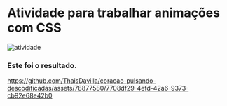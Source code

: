 # **Atividade para trabalhar animações com CSS**


![atividade](https://github.com/ThaisDavilla/coracao-pulsando-descodificadas/assets/78877580/1dccde32-a084-4656-8a12-af8869359b10)


### **Este foi o resultado.**





https://github.com/ThaisDavilla/coracao-pulsando-descodificadas/assets/78877580/7708df29-4efd-42a6-9373-cb92e68e42b0


